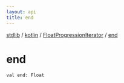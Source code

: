```yaml
---
layout: api
title: end
---
```

[stdlib](../../index.html) / [kotlin](../index.html) / [FloatProgressionIterator](index.html) / [end](end.html)

# end

```
val end: Float
```
